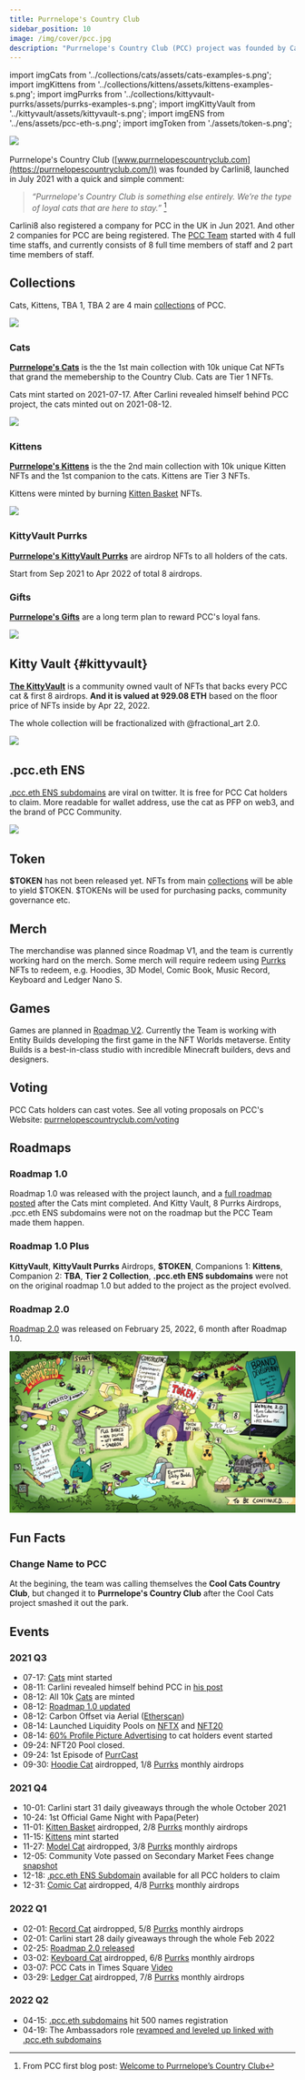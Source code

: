 ```yaml
---
title: Purrnelope's Country Club
sidebar_position: 10
image: /img/cover/pcc.jpg
description: "Purrnelope's Country Club (PCC) project was founded by Carlini8 in 2021. It has NFT collections of 10k unique cats, 10k unique kittens, and 2 more collections are coming. The project is the first to integrate NFTs with ENS subdomains. Currently, the project is onto its roadmap 2.0."
---
```


import imgCats from '../collections/cats/assets/cats-examples-s.png';
import imgKittens from '../collections/kittens/assets/kittens-examples-s.png';
import imgPurrks from '../collections/kittyvault-purrks/assets/purrks-examples-s.png';
import imgKittyVault from '../kittyvault/assets/kittyvault-s.png';
import imgENS from '../ens/assets/pcc-eth-s.png';
import imgToken from './assets/token-s.png';

![](/img/cover/pcc.jpg)

Purrnelope's Country Club ([www.purrnelopescountryclub.com](https://purrnelopescountryclub.com/)) was founded by Carlini8, launched in July 2021 with a quick and simple comment:

> _“Purrnelope's Country Club is something else entirely. We’re the type of loyal cats that are here to stay.”_ [^1]

[^1]: From PCC first blog post: [Welcome to Purrnelope’s Country Club](/posts/2021/07/14/post/welcome-to-pcc)

Carlini8 also registered a company for PCC in the UK in Jun 2021. And other 2 companies for PCC are being registered. The [PCC Team](./team.md) started with 4 full time staffs, and currently consists of 8 full time members of staff and 2 part time members of staff.

## Collections

Cats, Kittens, TBA 1, TBA 2 are 4 main [collections](../collections/index.md) of PCC.

[<img src={imgCats} className="wikiPostListImgR" />](../collections/cats/index.md)

### Cats

[**Purrnelope's Cats**](../collections/cats/index.md) is the the 1st main collection with 10k unique Cat NFTs that grand the memebership to the Country Club. Cats are Tier 1 NFTs.

Cats mint started on 2021-07-17. After Carlini revealed himself behind PCC project, the cats minted out on 2021-08-12.

[<img src={imgKittens} className="wikiPostListImgR" />](../collections/kittens/index.md)

### Kittens

[**Purrnelope's Kittens**](../collections/kittens/index.md) is the the 2nd main collection with 10k unique Kitten NFTs and the 1st companion to the cats. Kittens are Tier 3 NFTs.

Kittens were minted by burning [Kitten Basket](../collections/kittyvault-purrks/2-kitten-basket.md) NFTs.

[<img src={imgPurrks} className="wikiPostListImgR" />](../collections/kittyvault-purrks/index.md)

### KittyVault Purrks

[**Purrnelope's KittyVault Purrks**](../collections/kittyvault-purrks/index.md) are airdrop NFTs to all holders of the cats.

Start from Sep 2021 to Apr 2022 of total 8 airdrops.

### Gifts

[**Purrnelope's Gifts**](../collections/gift/index.md) are a long term plan to reward PCC's loyal fans.

[<img src={imgKittyVault} className="wikiPostListImgR" />](../kittyvault/index.md)

## Kitty Vault {#kittyvault}

[**The KittyVault**](../kittyvault/index.md) is a community owned vault of NFTs that backs every PCC cat & first 8 airdrops. **And it is valued at 929.08 ETH** based on the floor price of NFTs inside by Apr 22, 2022.

The whole collection will be fractionalized with @fractional_art 2.0.

[<img src={imgENS} className="wikiPostListImgR" />](../ens/index.md)

## .pcc.eth ENS

[.pcc.eth ENS subdomains](../ens/index.md) are viral on twitter. It is free for PCC Cat holders to claim. More readable for wallet address, use the cat as PFP on web3, and the brand of PCC Community.

<img src={imgToken} className="wikiPostListImgR" />

## Token

**$TOKEN** has not been released yet. NFTs from main [collections](../collections/index.md) will be able to yield $TOKEN. $TOKENs will be used for purchasing packs, community governance etc.

## Merch

The merchandise was planned since Roadmap V1, and the team is currently working hard on the merch. Some merch will require redeem using [Purrks](../collections/kittyvault-purrks/index.md) NFTs to redeem, e.g. Hoodies, 3D Model, Comic Book, Music Record, Keyboard and Ledger Nano S.

## Games

Games are planned in [Roadmap V2](/posts/2022/02/25/post/roadmap-2-0-6-months-on-from-launch). Currently the Team is working with Entity Builds developing the first game in the NFT Worlds metaverse. Entity Builds is a best-in-class studio with incredible Minecraft builders, devs and designers.

## Voting

PCC Cats holders can cast votes. See all voting proposals on PCC's Website: [purrnelopescountryclub.com/voting](https://www.purrnelopescountryclub.com/voting)

## Roadmaps

### Roadmap 1.0

Roadmap 1.0 was released with the project launch, and a [full roadmap posted](/posts/2021/08/12/post/roadmap) after the Cats mint completed. And Kitty Vault, 8 Purrks Airdrops, .pcc.eth ENS subdomains were not on the roadmap but the PCC Team made them happen.

### Roadmap 1.0 Plus

**KittyVault**, **KittyVault Purrks** Airdrops, **$TOKEN**, Companions 1: **Kittens**, Companion 2: **TBA**, **Tier 2 Collection**, **.pcc.eth ENS subdomains** were not on the original roadmap 1.0 but added to the project as the project evolved.

### Roadmap 2.0

[Roadmap 2.0](/posts/2022/02/25/post/roadmap-2-0-6-months-on-from-launch) was released on February 25, 2022, 6 month after Roadmap 1.0.

![PCC Roadmap 2.0](./assets/roadmap2.jpg)

## Fun Facts

### Change Name to PCC

At the begining, the team was calling themselves the **Cool Cats Country Club**, but changed it to **Purrnelope's Country Club** after the Cool Cats project smashed it out the park.

## Events

### 2021 Q3

- 07-17: [Cats](../collections/cats/index.md) mint started
- 08-11: Carlini revealed himself behind PCC in [his post](/posts/2021/08/11/post/pcc-the-unanon)
- 08-12: All 10k [Cats](../collections/cats/index.md) are minted
- 08-12: [Roadmap 1.0 updated](/posts/2021/08/12/post/roadmap)
- 08-12: Carbon Offset via Aerial ([Etherscan](https://etherscan.io/tx/0x143e27fed56a3d76e6681a9422aaf7356b6ac8108f2407cee8a9948c0f46b9cc))
- 08-14: Launched Liquidity Pools on [NFTX](https://app.nftx.org/redeem/0xe581f272706581f9dcc362df3c7934e99192c492/) and [NFT20](https://nft20.io/asset/0x54c9e17ad8016a062ffd89d1b53aaee80c0cf43d)
- 08-14: [60% Profile Picture Advertising](/posts/2021/08/13/post/60-profile-picture-advertising) to cat holders event started
- 09-24: NFT20 Pool closed.
- 09-24: 1st Episode of [PurrCast](/posts/tags/purr-cast)
- 09-30: [Hoodie Cat](../collections/kittyvault-purrks/1-hoodie-cat.md) airdropped, 1/8 [Purrks](../collections/kittyvault-purrks/index.md) monthly airdrops

### 2021 Q4

- 10-01: Carlini start 31 daily giveaways through the whole October 2021
- 10-24: 1st Official Game Night with Papa(Peter)
- 11-01: [Kitten Basket](../collections/kittyvault-purrks/2-kitten-basket.md) airdropped, 2/8 [Purrks](../collections/kittyvault-purrks/index.md) monthly airdrops
- 11-15: [Kittens](../collections/kittens/index.md) mint started
- 11-27: [Model Cat](../collections/kittyvault-purrks/3-model-cat.md) airdropped, 3/8 [Purrks](../collections/kittyvault-purrks/index.md) monthly airdrops
- 12-05: Community Vote passed on Secondary Market Fees change [snapshot](https://snapshot.org/#/purrnelopescountryclub.eth/proposal/0x46cc3b68385e86388cbb2780aeb82db4bf74da55188d3e3283ebf81f2540979e)
- 12-18: [.pcc.eth ENS Subdomain](../ens/index.md) available for all PCC holders to claim
- 12-31: [Comic Cat](../collections/kittyvault-purrks/4-comic-cat.md) airdropped, 4/8 [Purrks](../collections/kittyvault-purrks/index.md) monthly airdrops

### 2022 Q1

- 02-01: [Record Cat](../collections/kittyvault-purrks/5-record-cat.md) airdropped, 5/8 [Purrks](../collections/kittyvault-purrks/index.md) monthly airdrops
- 02-01: Carlini start 28 daily giveaways through the whole Feb 2022
- 02-25: [Roadmap 2.0 released](/posts/2022/02/25/post/roadmap-2-0-6-months-on-from-launch)
- 03-02: [Keyboard Cat](../collections/kittyvault-purrks/6-keyboard-cat.md) airdropped, 6/8 [Purrks](../collections/kittyvault-purrks/index.md) monthly airdrops
- 03-07: PCC Cats in Times Square [Video](/posts/2022/03/07/post/times-square)
- 03-29: [Ledger Cat](../collections/kittyvault-purrks/7-ledger-cat.md) airdropped, 7/8 [Purrks](../collections/kittyvault-purrks/index.md) monthly airdrops

### 2022 Q2

- 04-15: [.pcc.eth subdomains](../ens/index.md) hit 500 names registration
- 04-19: The Ambassadors role [revamped and leveled up linked with .pcc.eth subdomains](/posts/2022/04/19/post/the-new-ambassadors-role-revamped-and-leveled-up)
